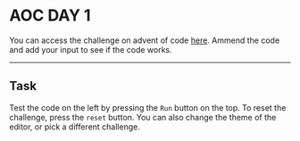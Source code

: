# AOC DAY 1

You can access the challenge on advent of code [here](https://adventofcode.com/2022/day/1). Ammend the code and add your input to see if the code works.

---

## Task

Test the code on the left by pressing the `Run` button on the top. To reset the challenge, press the `reset` button. You can also change the theme of the editor, or pick a different challenge.